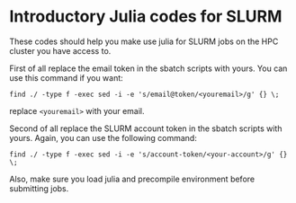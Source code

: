 # Introductory Julia codes for SLURM

These codes should help you make use julia for SLURM jobs on the HPC cluster you have access to.

First of all replace the email token in the sbatch scripts with yours. You can use this command if you want:
```
find ./ -type f -exec sed -i -e 's/email@token/<youremail>/g' {} \;
```
replace `<youremail>` with your email.

Second of all replace the SLURM account token in the sbatch scripts with yours. Again, you can use the following command:
```
find ./ -type f -exec sed -i -e 's/account-token/<your-account>/g' {} \;
```

Also, make sure you load julia and precompile environment before submitting jobs.
